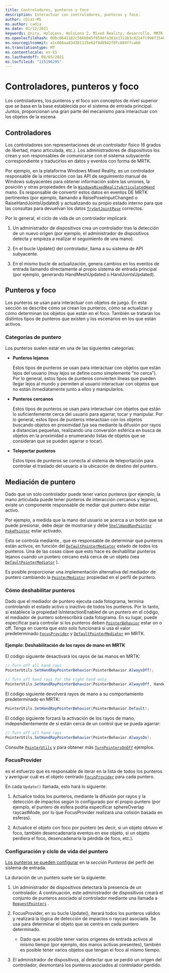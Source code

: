 ```yaml
---
title: Controladores, punteros y foco
description: Interactuar con controladores, punteros y foco.
author: cDiaz-MS
ms.author: cadia
ms.date: 01/12/2021
keywords: Unity, HoloLens, HoloLens 2, Mixed Reality, desarrollo, MRTK, punteros, controladores
ms.openlocfilehash: 00bc0641182c566b045f959dfa361e1311b3cd224fc998f154010ad2996679ae
ms.sourcegitcommit: a1c086aa83d381129e62f9d8942f0fc889ffcab0
ms.translationtype: MT
ms.contentlocale: es-ES
ms.lasthandoff: 08/05/2021
ms.locfileid: "115196295"
---
```

# <a name="controllers-pointers-and-focus"></a>Controladores, punteros y foco

Los controladores, los punteros y el foco son conceptos de nivel superior que se basa en la base establecida por el sistema de entrada principal. Juntos, proporcionan una gran parte del mecanismo para interactuar con los objetos de la escena.

## <a name="controllers"></a>Controladores

Los controladores son representaciones de un controlador físico (6 grados de libertad, mano articulada, etc.). Los administradores de dispositivos los crean y son responsables de comunicarse con el sistema subyacente correspondiente y traducirlos en datos y eventos con forma de MRTK.

Por ejemplo, en la plataforma Windows Mixed Reality, es un controlador responsable de la interacción con las API de seguimiento manual de Windows subyacentes para obtener información sobre las uniones, la posición y otras propiedades de la [`WindowsMixedRealityArticulatedHand`](xref:Microsoft.MixedReality.Toolkit.WindowsMixedReality.Input.WindowsMixedRealityArticulatedHand) mano. [](/uwp/api/windows.ui.input.spatial.spatialinteractionsourcestate) Es responsable de convertir estos datos en eventos DE MRTK pertinentes (por ejemplo, llamando a RaisePoseInputChanged o RaiseHandJointsUpdated) y actualizando su propio estado interno para que las consultas para devuelvan los datos [`TryGetJointPose`](xref:Microsoft.MixedReality.Toolkit.Input.HandJointUtils.TryGetJointPose%2A) correctos.

Por lo general, el ciclo de vida de un controlador implicará:

1. Un administrador de dispositivos crea un controlador tras la detección de un nuevo origen (por ejemplo, el administrador de dispositivos detecta y empieza a realizar el seguimiento de una mano).

2. En el bucle Update() del controlador, llama a su sistema de API subyacente.

3. En el mismo bucle de actualización, genera cambios en los eventos de entrada llamando directamente al propio sistema de entrada principal (por ejemplo, generando HandMeshUpdated o HandJointsUpdated).

## <a name="pointers-and-focus"></a>Punteros y foco

Los punteros se usan para interactuar con objetos de juego. En esta sección se describe cómo se crean los punteros, cómo se actualizan y cómo determinan los objetos que están en el foco. También se tratarán los distintos tipos de punteros que existen y los escenarios en los que están activos.

### <a name="pointer-categories"></a>Categorías de puntero

Los punteros suelen estar en una de las siguientes categorías:

- **Punteros lejanos**

  Estos tipos de punteros se usan para interactuar con objetos que están lejos del usuario (muy lejos se define como simplemente "no cerca"). Por lo general, estos tipos de punteros convierten líneas que pueden llegar lejos al mundo y permiten al usuario interactuar con objetos que no están inmediatamente junto a ellos y manipularlos.

- **Punteros cercanos**

  Estos tipos de punteros se usan para interactuar con objetos que están lo suficientemente cerca del usuario para agarrar, tocar y manipular. Por lo general, estos tipos de punteros interactúan con los objetos buscando objetos en proximidad (ya sea mediante la difusión por rayos a distancias pequeñas, realizando una conversión esférica en busca de objetos en la proximidad o enumerando listas de objetos que se consideran que se pueden agarrar o tocar).

- **Teleportar punteros**

  Estos tipos de punteros se conecta al sistema de teleportación para controlar el traslado del usuario a la ubicación de destino del puntero.

## <a name="pointer-mediation"></a>Mediación de puntero

Dado que un solo controlador puede tener varios punteros (por ejemplo, la mano articulada puede tener punteros de interacción cercanos y lejanos), existe un componente responsable de mediar qué puntero debe estar activo.

Por ejemplo, a medida que la mano del usuario se acerca a un botón que se puede presionar, debe dejar de mostrarse y debe [`ShellHandRayPointer`](xref:Microsoft.MixedReality.Toolkit.Input.ShellHandRayPointer) [`PokePointer`](xref:Microsoft.MixedReality.Toolkit.Input.PokePointer) estar activado.

Esto se controla mediante , que es responsable de determinar qué punteros están activos, en función del [`DefaultPointerMediator`](xref:Microsoft.MixedReality.Toolkit.Input.DefaultPointerMediator) estado de todos los punteros. Una de las cosas clave que esto hace es deshabilitar punteros lejanos cuando un puntero cercano está cerca de un objeto (vea [`DefaultPointerMediator`](xref:Microsoft.MixedReality.Toolkit.Input.DefaultPointerMediator) ).

Es posible proporcionar una implementación alternativa del mediador de puntero cambiando la [`PointerMediator`](xref:Microsoft.MixedReality.Toolkit.Input.MixedRealityPointerProfile.PointerMediator) propiedad en el perfil de puntero.

### <a name="how-to-disable-pointers"></a>Cómo deshabilitar punteros

Dado que el mediador de puntero ejecuta cada fotograma, termina controlando el estado activo o inactivo de todos los punteros. Por lo tanto, si establece la propiedad IsInteractionEnabled de un puntero en el código, el mediador de puntero sobrescribirá cada fotograma. En su lugar, puede especificar para controlar si los punteros deben [`PointerBehavior`](xref:Microsoft.MixedReality.Toolkit.Input.PointerBehavior) estar on o off. Tenga en cuenta que esto solo funcionará si usa el valor predeterminado [`FocusProvider`](xref:Microsoft.MixedReality.Toolkit.Input.FocusProvider) y [`DefaultPointerMediator`](xref:Microsoft.MixedReality.Toolkit.Input.DefaultPointerMediator) en MRTK.

#### <a name="example-disable-hand-rays-in-mrtk"></a>Ejemplo: Deshabilitación de los rayos de mano en MRTK

El código siguiente desactivará los rayos de las manos en MRTK:

```c#
// Turn off all hand rays
PointerUtils.SetHandRayPointerBehavior(PointerBehavior.AlwaysOff);

// Turn off hand rays for the right hand only
PointerUtils.SetHandRayPointerBehavior(PointerBehavior.AlwaysOff, Handedness.Right);
```

El código siguiente devolverá rayos de mano a su comportamiento predeterminado en MRTK:

```c#
PointerUtils.SetHandRayPointerBehavior(PointerBehavior.Default);
```

El código siguiente forzará la activación de los rayos de mano, independientemente de si están cerca de un control que se pueda agarrar:

```c#
// Turn off all hand rays
PointerUtils.SetHandRayPointerBehavior(PointerBehavior.AlwaysOn);
```

Consulte [`PointerUtils`](xref:Microsoft.MixedReality.Toolkit.Input.PointerUtils) y para obtener más [`TurnPointersOnOff`](xref:Microsoft.MixedReality.Toolkit.Examples.Demos.DisablePointersExample) ejemplos.

### <a name="focusprovider"></a>FocusProvider

es el esfuerzo que es responsable de iterar en la lista de todos los punteros y averiguar cuál es el objeto centrado [`FocusProvider`](xref:Microsoft.MixedReality.Toolkit.Input.FocusProvider) para cada puntero.

En cada `Update()` llamada, esto hará lo siguiente:

1. Actualice todos los punteros, mediante la difusión por rayos y la detección de impactos según lo configurado por el propio puntero (por ejemplo, el puntero de esfera podría especificar sphereOverlap raycastMode, por lo que FocusProvider realizará una colisión basada en esferas).

2. Actualice el objeto con foco por puntero (es decir, si un objeto obtuvo el foco, también desencadenaría eventos en ese objeto, si un objeto perdiera el foco, desencadenaría la pérdida de foco, etc.).

### <a name="pointer-configuration-and-lifecycle"></a>Configuración y ciclo de vida del puntero

[Los punteros se pueden configurar](../features/input/pointers.md) en la *sección Punteros* del perfil del sistema de entrada.

La duración de un puntero suele ser la siguiente:

1. Un administrador de dispositivos detectará la presencia de un controlador. A continuación, este administrador de dispositivos creará el conjunto de punteros asociado al controlador mediante una llamada a [`RequestPointers`](xref:Microsoft.MixedReality.Toolkit.Input.BaseInputDeviceManager) .

2. FocusProvider, en su bucle Update(), iterará todos los punteros válidos y realizará la lógica de detección de impactos o raycast asociada. Se usa para determinar el objeto que se centra en cada puntero determinado.

    - Dado que es posible tener varios orígenes de entrada activos al mismo tiempo (por ejemplo, dos manos activas presentes), también es posible tener varios objetos que tengan el foco al mismo tiempo.

3. El administrador de dispositivos, al detectar que se perdió un origen del controlador, desmontará los punteros asociados al controlador perdido.